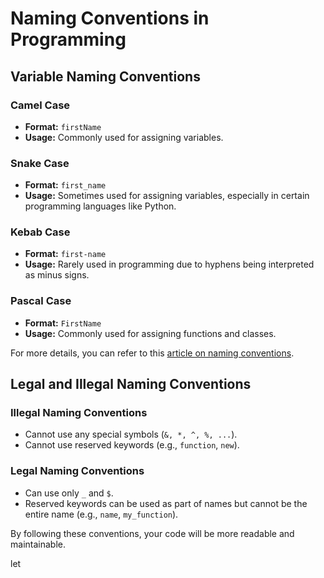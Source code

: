 # Naming Conventions in Programming

## Variable Naming Conventions

### Camel Case
- **Format:** `firstName`
- **Usage:** Commonly used for assigning variables.

### Snake Case
- **Format:** `first_name`
- **Usage:** Sometimes used for assigning variables, especially in certain programming languages like Python.

### Kebab Case
- **Format:** `first-name`
- **Usage:** Rarely used in programming due to hyphens being interpreted as minus signs.

### Pascal Case
- **Format:** `FirstName`
- **Usage:** Commonly used for assigning functions and classes.

For more details, you can refer to this [article on naming conventions](https://www.freecodecamp.org/news/programming-naming-conventions-explained/#what-is-pascal-case).

## Legal and Illegal Naming Conventions

### Illegal Naming Conventions
- Cannot use any special symbols (`&, *, ^, %, ...`).
- Cannot use reserved keywords (e.g., `function`, `new`).

### Legal Naming Conventions
- Can use only `_` and `$`.
- Reserved keywords can be used as part of names but cannot be the entire name (e.g., `name`, `my_function`).

By following these conventions, your code will be more readable and maintainable.

let 